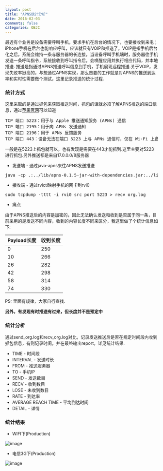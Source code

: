 ```yaml
---
layout: post
title: "APNS统计分析"
date: 2016-02-03
comments: false
categories: OBJC
---
```


最近有个业务是设备需要呼叫手机，要求手机在后台的情况下，也要接收到来电；iPhone手机在后台也能响应呼叫，应该就只有VOIP和推送了。VOIP是指手机后台化之后，系统会维持一条与服务器的长连接，当设备呼叫手机端时，服务器往手机发送一条呼叫指令，系统接收到呼叫指令后，会唤醒应用并执行相应代码，并本地推送. 推送是指通过APNS推送呼叫信息到手机，手机展现远程推送.关于VOIP，发现失败率挺高的，与想通过APNS实现，那么首要的工作就是对APNS的推送到达率和实时性需要做个测试，这里记录推送的统计过程.

### 统计方式
这里采取的是通过抓包来获取推送时间，抓包的话就必须了解APNS推送的端口信息，通过[苹果官网](https://support.apple.com/zh-cn/HT203609)可以知道
<pre>
TCP 端口 5223：用于与 Apple 推送通知服务 (APNs) 通信
TCP 端口 2195：用于向 APNs 发送通知
TCP 端口 2196：用于 APNs 反馈服务
TCP 端口 443：设备无法在端口 5223 上与 APNs 通信时，仅在 Wi-Fi 上备用
</pre>
一般是在5223上抓包就可以，也有发现是需要在443才能抓到.这里主要对5223进行抓包.另外推送都是来自17.0.0.0/8服务器

* 发送端 - 通过java-apns来往APNS发送推送
<pre>
java -cp .:../lib/apns-0.1.5-jar-with-dependencies.jar:../lib/log4j-1.2.12.jar:../lib/slf4j-log4j12-1.7.13.jar Pusher 10 20> send_org.log
</pre>
* 接收端 - 通过rvictl映射手机的网卡到rvi0
<pre>
sudo tcpdump -tttt -i rvi0 src port 5223 > recv_org.log
</pre>

* 痛点

由于APNS推送后的内容是加密的，因此无法确认发送和收到是否属于同一条，目前采用的是发送不同内容，收到的内容长度不同来区分，我这里做了个统计信息如下:

Payload长度|收到长度
|:--|:--
0|250
10|266
26|282
42|298
58|314
74|330

PS: 里面有规律，大家自行查找.

**另外，有发现有时推送有过来，但长度并不是预定中**

### 统计分析
通过send_org.log和recv_org.log对比，记录发送推送后是否在规定时间段内收到抓包信息，有则记录时间，并在最终输出report，详见统计结果.

* TIME - 时间段
* INTERVAL - 发送时长
* FROM - 推送服务器
* TO - 手机IP
* SEND - 发送数目
* RECV - 收到数目
* LOSE - 未收到数目
* RATE - 到达率
* AVERAGE REACH TIME - 平均到达时间
* DETAIL - 详情

### 统计结果
* WIFI下(Production)

![image](http://7ximmr.com1.z0.glb.clouddn.com/apns-report-20160202.png)

* 电信3G下(Production)

![image](http://7ximmr.com1.z0.glb.clouddn.com/apns-report-20160203.png)
